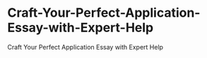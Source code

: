 # Craft-Your-Perfect-Application-Essay-with-Expert-Help
Craft Your Perfect Application Essay with Expert Help
